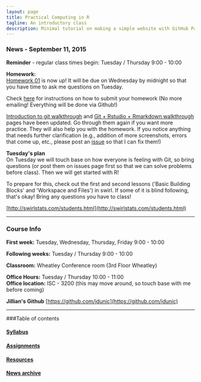 ```yaml
---
layout: page
title: Practical Computing in R
tagline: An introductory class
description: Minimal tutorial on making a simple website with GitHub Pages
---
```


### News - September 11, 2015

**Reminder** - regular class times begin: Tuesday / Thursday 9:00 - 10:00  

**Homework:**  
[Homework 01](pages/homework_01.html) is now up! It will be due on Wednesday by midnight so that you have time to ask me questions on Tuesday.  

Check [here](pages/homework_submission.html) for instructions on how to submit your homework (No more emailing! Everything will be done via Github!)  

[Introduction to git walkthrough](pages/01_introduction_to_git.html) and [Git + Rstudio + Rmarkdown walkthrough](pages/02_introduction_to_Rstudio.html) pages have been updated. Go through them again if you want more practice. They will also help you with the homework. If you notice anything that needs further clarification (e.g., addition of more screenshots, errors that come up, etc., please post an [issue](https://github.com/jdunic/Intro-To-Practical-Computing-R/issues) so that I can fix them!)


**Tuesday's plan**  
On Tuesday we will touch base on how everyone is feeling with Git, so bring questions (or post them on issues page first so that we can solve problems before class). Then we will get started with R!  

To prepare for this, check out the first and second lessons ('Basic Building Blocks' and 'Workspace and Files') in swirl. If some of it is blind following, that's okay! Bring any questions you have to class!

[http://swirlstats.com/students.html](http://swirlstats.com/students.html)

------------------------------------------------------------------------------

### Course Info

**First week:** Tuesday, Wednesday, Thursday, Friday 9:00 - 10:00

**Following weeks:** Tuesday / Thursday 9:00 - 10:00

**Classroom:** Wheatley Conference room (3rd Floor Wheatley)

**Office Hours:** Tuesday / Thursday 10:00 - 11:00  
**Office location:** ISC - 3200 (this may move around, so touch base with me before coming)  

**Jillian's Github** [https://github.com/jdunic](https://github.com/jdunic)

------------------------------------------------------------------------------

###Table of contents

#### [Syllabus](pages/syllabus.html)

#### [Assignments](pages/assignments.html)

#### [Resources](pages/resources.html)

#### [News archive](pages/news_archive.html)



